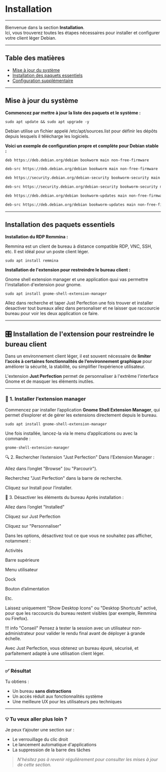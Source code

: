 # Installation

---

Bienvenue dans la section **Installation**.  
Ici, vous trouverez toutes les étapes nécessaires pour installer et configurer votre client léger Debian.

---

## Table des matières

- [Mise à jour du système](#mise-à-jour-du-système)  
- [Installation des paquets essentiels](#installation-des-paquets-essentiels)  
- [Configuration supplémentaire](#configuration-supplémentaire)  

---

## Mise à jour du système

**Commencez par mettre à jour la liste des paquets et le système :**

`sudo apt update && sudo apt upgrade -y`

Debian utilise un fichier appelé /etc/apt/sources.list pour définir les dépôts depuis lesquels il télécharge les logiciels.

**Voici un exemple de configuration propre et complète pour Debian stable :**

```bash
deb https://deb.debian.org/debian bookworm main non-free-firmware

deb-src https://deb.debian.org/debian bookworm main non-free-firmware

deb https://security.debian.org/debian-security bookworm-security main non-free-firmware

deb-src https://security.debian.org/debian-security bookworm-security main non-free-firmware

deb https://deb.debian.org/debian bookworm-updates main non-free-firmware

deb-src https://deb.debian.org/debian bookworm-updates main non-free-firmware
```



---

## Installation des paquets essentiels

**Installation du RDP Remmina :**

Remmina est un client de bureau à distance compatible RDP, VNC, SSH, etc. Il est idéal pour un poste client léger.

`sudo apt install remmina`

**Installation de l'extension pour restreindre le bureau client :**

Gnome shell extension manager et une application quui vas permettre l'installation d'extension pour gnome.

`sudo apt install gnome-shell-extension-manager`

Allez dans recherche et taper Just Perfection une fois trouver et installer desactiver tout  bureaux allez dans personaliser et ne laisser que raccourcie bureau pour voir les deux application ce faire.

---
## 🎛️ Installation de l'extension pour restreindre le bureau client

Dans un environnement client léger, il est souvent nécessaire de **limiter l’accès à certaines fonctionnalités de l’environnement graphique** pour améliorer la sécurité, la stabilité, ou simplifier l’expérience utilisateur.

L'extension **Just Perfection** permet de personnaliser à l'extrême l'interface Gnome et de masquer les éléments inutiles.

---

### 🧩 1. Installer l’extension manager

Commencez par installer l’application **Gnome Shell Extension Manager**, qui permet d’explorer et de gérer les extensions directement depuis le bureau.

`sudo apt install gnome-shell-extension-manager`

Une fois installée, lancez-la via le menu d’applications ou avec la commande :

`gnome-shell-extension-manager` 

🔍 2. Rechercher l’extension "Just Perfection"
Dans l’Extension Manager :

Allez dans l’onglet "Browse" (ou "Parcourir").

Recherchez "Just Perfection" dans la barre de recherche.

Cliquez sur Install pour l’installer.

🧼 3. Désactiver les éléments du bureau
Après installation :

Allez dans l’onglet "Installed"

Cliquez sur Just Perfection

Cliquez sur "Personnaliser"

Dans les options, désactivez tout ce que vous ne souhaitez pas afficher, notamment :

Activités

Barre supérieure

Menu utilisateur

Dock

Bouton d’alimentation

Etc.

Laissez uniquement "Show Desktop Icons" ou "Desktop Shortcuts" activé, pour que les raccourcis du bureau restent visibles (par exemple, Remmina ou Firefox).

!!! info "Conseil"
    Pensez à tester la session avec un utilisateur non-administrateur pour valider le rendu final avant de déployer à grande échelle.

Avec Just Perfection, vous obtenez un bureau épuré, sécurisé, et parfaitement adapté à une utilisation client léger.

---

### ✅ Résultat

Tu obtiens :

- Un bureau **sans distractions**
- Un accès réduit aux fonctionnalités système
- Une meilleure UX pour les utilisateurs peu techniques

---

### 💡 Tu veux aller plus loin ?

Je peux t’ajouter une section sur :

- Le verrouillage du clic droit
- Le lancement automatique d'applications
- La suppression de la barre des tâches




> *N’hésitez pas à revenir régulièrement pour consulter les mises à jour de cette section.*
